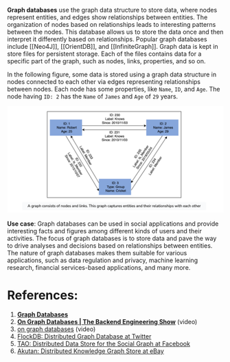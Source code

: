 **Graph databases** use the graph data structure to store data, where nodes represent entities, and edges show relationships between entities. The organization of nodes based on relationships leads to interesting patterns between the nodes. This database allows us to store the data once and then interpret it differently based on relationships. Popular graph databases include [[Neo4J]], [[OrientDB]], and [[InfiniteGraph]]. Graph data is kept in store files for persistent storage. Each of the files contains data for a specific part of the graph, such as nodes, links, properties, and so on.

In the following figure, some data is stored using a graph data structure in nodes connected to each other via edges representing relationships between nodes. Each node has some properties, like `Name`, `ID`, and `Age`. The node having `ID: 2` has the `Name` of `James` and `Age` of `29` years.

![](../../../../../../_Attachments/Pasted%20image%2020240119185852.png)

**Use case**: Graph databases can be used in social applications and provide interesting facts and figures among different kinds of users and their activities. The focus of graph databases is to store data and pave the way to drive analyses and decisions based on relationships between entities. The nature of graph databases makes them suitable for various applications, such as data regulation and privacy, machine learning research, financial services-based applications, and many more.

# References:

1. [**Graph Databases**](https://www.eecs.harvard.edu/margo/papers/systor13-bench/)
2. **[On Graph Databases | The Backend Engineering Show](https://www.youtube.com/watch?v=tvuZ-wqSTi0&list=PLQnljOFTspQXjD0HOzN7P2tgzu7scWpl2&index=87)** (video)
3. [on graph databases](https://www.youtube.com/watch?v=6DfjcUMNgYE&list=PLQnljOFTspQXjD0HOzN7P2tgzu7scWpl2&index=86) (video)
4. [FlockDB: Distributed Graph Database at Twitter](https://blog.twitter.com/engineering/en_us/a/2010/introducing-flockdb.html)
5. [TAO: Distributed Data Store for the Social Graph at Facebook](https://www.cs.cmu.edu/~pavlo/courses/fall2013/static/papers/11730-atc13-bronson.pdf)
6. [Akutan: Distributed Knowledge Graph Store at eBay](https://tech.ebayinc.com/engineering/akutan-a-distributed-knowledge-graph-store/)